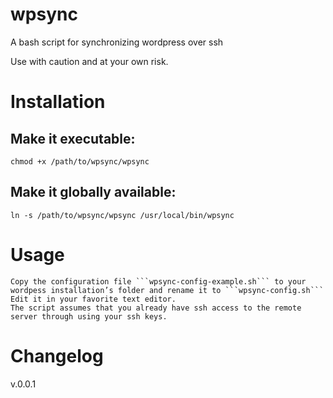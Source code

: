 wpsync
======

A bash script for synchronizing wordpress over ssh

Use with caution and at your own risk.



# Installation

## Make it executable:

    chmod +x /path/to/wpsync/wpsync

## Make it globally available:
  
    ln -s /path/to/wpsync/wpsync /usr/local/bin/wpsync

# Usage
    
    Copy the configuration file ```wpsync-config-example.sh``` to your wordpess installation’s folder and rename it to ```wpsync-config.sh```
    Edit it in your favorite text editor.
    The script assumes that you already have ssh access to the remote server through using your ssh keys.

# Changelog
v.0.0.1
